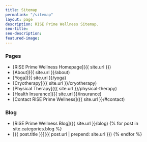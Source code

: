```yaml
---
title: Sitemap
permalink: "/sitemap"
layout: page
description: RISE Prime Wellness Sitemap.
seo-title: 
seo-description: 
featured-image: 
---
```


### Pages

- [RISE Prime Wellness Homepage]({{ site.url }})
- [About]({{ site.url }}/about)
- [Yoga]({{ site.url }}/yoga)
- [Cryotherapy]({{ site.url }}/cryotherapy)
- [Physical Therapy]({{ site.url }}/physical-therapy)
- [Health Insurance]({{ site.url }}/insurance)
- [Contact RISE Prime Wellness]({{ site.url }}/#contact)

### Blog

- [RISE Prime Wellness Blog]({{ site.url }}/blog)
{% for post in site.categories.blog %}
- [{{ post.title }}]({{ post.url | prepend: site.url }})
{% endfor %}

